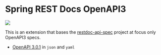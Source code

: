 # Spring REST Docs OpenAPI3

![](https://img.shields.io/github/license/keecon/restdoc-openapi3.svg)

This is an extension that bases the [restdoc-api-spec](https://github.com/ePages-de/restdocs-api-spec) project at focus
only OpenAPI3 specs.

- [OpenAPI 3.0.1](https://github.com/OAI/OpenAPI-Specification/blob/master/versions/3.0.1.md) in `json` and `yaml`

